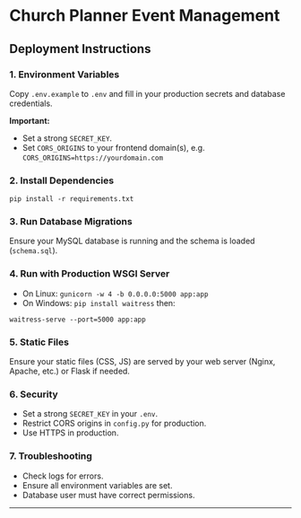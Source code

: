 # Church Planner Event Management

## Deployment Instructions

### 1. Environment Variables
Copy `.env.example` to `.env` and fill in your production secrets and database credentials.

**Important:**
- Set a strong `SECRET_KEY`.
- Set `CORS_ORIGINS` to your frontend domain(s), e.g. `CORS_ORIGINS=https://yourdomain.com`

### 2. Install Dependencies
```
pip install -r requirements.txt
```

### 3. Run Database Migrations
Ensure your MySQL database is running and the schema is loaded (`schema.sql`).

### 4. Run with Production WSGI Server
- On Linux: `gunicorn -w 4 -b 0.0.0.0:5000 app:app`
- On Windows: `pip install waitress` then:
```
waitress-serve --port=5000 app:app
```

### 5. Static Files
Ensure your static files (CSS, JS) are served by your web server (Nginx, Apache, etc.) or Flask if needed.

### 6. Security
- Set a strong `SECRET_KEY` in your `.env`.
- Restrict CORS origins in `config.py` for production.
- Use HTTPS in production.

### 7. Troubleshooting
- Check logs for errors.
- Ensure all environment variables are set.
- Database user must have correct permissions.

---
